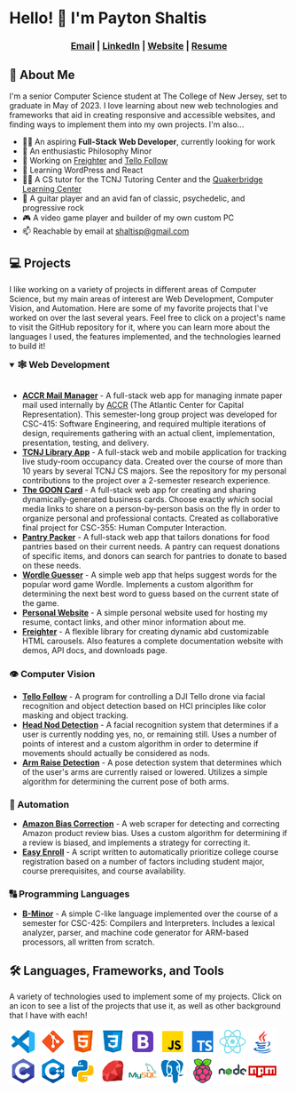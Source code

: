 # Hello! 👋 I'm Payton Shaltis

<div align="center" >

### <a href=mailto:shaltisp@gmail.com title="shaltisp@gmail.com">Email</a> | <a href="https://linkedin.com/in/paytonshaltis" title="paytonshaltis">LinkedIn</a> | <a href="https://paytonshaltis.com" title="paytonshaltis.com">Website</a> | <a href="https://paytonshaltis.com/public/Payton%20Shaltis%20Resume.pdf" title="Hosted on paytonshaltis.com">Resume</a>

</div>

## 🧑 About Me

I'm a senior Computer Science student at The College of New Jersey, set to graduate in May of 2023. I love learning about new web technologies and frameworks that aid in creating responsive and accessible websites, and finding ways to implement them into my own projects. I'm also...

- 👨‍💻 An aspiring **Full-Stack Web Developer**, currently looking for work
- 🤔 An enthusiastic Philosophy Minor
- 🔭 Working on [Freighter](https://github.com/paytonshaltis/freighter) and [Tello Follow](https://github.com/paytonshaltis/tello-follow)
- 🌱 Learning WordPress and React
- 👨‍🏫 A CS tutor for the TCNJ Tutoring Center and the [Quakerbridge Learning Center](https://www.quaker-bridge.org/#/)
- 🎸 A guitar player and an avid fan of classic, psychedelic, and progressive rock
- 🎮 A video game player and builder of my own custom PC
- 📫 Reachable by email at shaltisp@gmail.com

## 💻 Projects

I like working on a variety of projects in different areas of Computer Science, but my main areas of interest are Web Development, Computer Vision, and Automation. Here are some of my favorite projects that I've worked on over the last several years. Feel free to click on a project's name to visit the GitHub repository for it, where you can learn more about the languages I used, the features implemented, and the technologies learned to build it!

<details open>
<summary><h3 style="display: inline">🕸 Web Development</h3></summary>
<br>

- **[ACCR Mail Manager]()** - A full-stack web app for managing inmate paper mail used internally by [ACCR](https://www.atlanticcenter.org/) (The Atlantic Center for Capital Representation). This semester-long group project was developed for CSC-415: Software Engineering, and required multiple iterations of design, requirements gathering with an actual client, implementation, presentation, testing, and delivery.
- **[TCNJ Library App](https://github.com/paytonshaltis/tcnj-library-app)** - A full-stack web and mobile application for tracking live study-room occupancy data. Created over the course of more than 10 years by several TCNJ CS majors. See the repository for my personal contributions to the project over a 2-semester research experience.
- **[The GOON Card](https://github.com/sderacy/gooncard)** - A full-stack web app for creating and sharing dynamically-generated business cards. Choose exactly _which_ social media links to share on a person-by-person basis on the fly in order to organize personal and professional contacts. Created as collaborative final project for CSC-355: Human Computer Interaction.
- **[Pantry Packer](https://github.com/paytonshaltis/pantry-packer)** - A full-stack web app that tailors donations for food pantries based on their current needs. A pantry can request donations of specific items, and donors can search for pantries to donate to based on these needs.
- **[Wordle Guesser](https://github.com/paytonshaltis/wordle-guesser)** - A simple web app that helps suggest words for the popular word game Wordle. Implements a custom algorithm for determining the next best word to guess based on the current state of the game.
- **[Personal Website](https://github.com/paytonshaltis/personal-site)** - A simple personal website used for hosting my resume, contact links, and other minor information about me.
- **[Freighter](https://github.com/paytonshaltis/freighter)** - A flexible library for creating dynamic abd customizable HTML carousels. Also features a complete documentation website with demos, API docs, and downloads page.
</details>

### 👁 Computer Vision

- **[Tello Follow](https://github.com/paytonshaltis/tello-follow)** - A program for controlling a DJI Tello drone via facial recognition and object detection based on HCI principles like color masking and object tracking.
- **[Head Nod Detection](https://github.com/paytonshaltis/head-nod-detection)** - A facial recognition system that determines if a user is currently nodding yes, no, or remaining still. Uses a number of points of interest and a custom algorithm in order to determine if movements should actually be considered as nods.
- **[Arm Raise Detection](https://github.com/paytonshaltis/arm-raise-detection)** - A pose detection system that determines which of the user's arms are currently raised or lowered. Utilizes a simple algorithm for determining the current pose of both arms.

### 🤖 Automation

- **[Amazon Bias Correction](https://github.com/paytonshaltis/amazon-bias-correction)** - A web scraper for detecting and correcting Amazon product review bias. Uses a custom algorithm for determining if a review is biased, and implements a strategy for correcting it.
- **[Easy Enroll](https://github.com/paytonshaltis/easy-enroll)** - A script written to automatically prioritize college course registration based on a number of factors including student major, course prerequisites, and course availability.

### 🔠 Programming Languages

- **[B-Minor](https://github.com/paytonshaltis/b-minor)** - A simple C-like language implemented over the course of a semester for CSC-425: Compilers and Interpreters. Includes a lexical analyzer, parser, and machine code generator for ARM-based processors, all written from scratch.

## 🛠️ Languages, Frameworks, and Tools

A variety of technologies used to implement some of my projects. Click on an icon to see a list of the projects that use it, as well as other background that I have with each!

[<img src="./icons/vscode.svg" style="width: 50px"></img>](./vscode-projects.md)
[<img src="./icons/git.svg" style="width: 50px"></img>](./git-projects.md)
[<img src="./icons/html.svg" style="width: 50px"></img>](./html-projects.md)
[<img src="./icons/css.svg" style="width: 50px"></img>](./css-projects.md)
[<img src="./icons/bootstrap.svg" style="width: 50px"></img>](./bootstrap-projects.md)
[<img src="./icons/javascript.svg" style="width: 50px"></img>](./javascript-projects.md)
[<img src="./icons/typescript.svg" style="width: 50px"></img>](./typescript-projects.md)
[<img src="./icons/react.svg" style="width: 50px"></img>](./react-projects.md)
[<img src="./icons/java.svg" style="width: 50px"></img>](./java-projects.md)
[<img src="./icons/c.svg" style="width: 50px"></img>](./c-projects.md)
[<img src="./icons/c++.svg" style="width: 50px"></img>](./c++-projects.md)
[<img src="./icons/python.svg" style="width: 50px"></img>](./python-projects.md)
[<img src="./icons/ruby.svg" style="width: 50px"></img>](./ruby-projects.md)
[<img src="./icons/mysql.svg" style="width: 50px"></img>](./mysql-projects.md)
[<img src="./icons/postgresql.svg" style="width: 50px"></img>](./postgresql-projects.md)
[<img src="./icons/raspberry-pi.svg" style="width: 50px"></img>](./raspberry-pi-projects.md)
[<img src="./icons/nodejs.svg" style="width: 50px"></img>](./nodejs-projects.md)
[<img src="./icons/npm.svg" style="width: 50px"></img>](./npm-projects.md)
